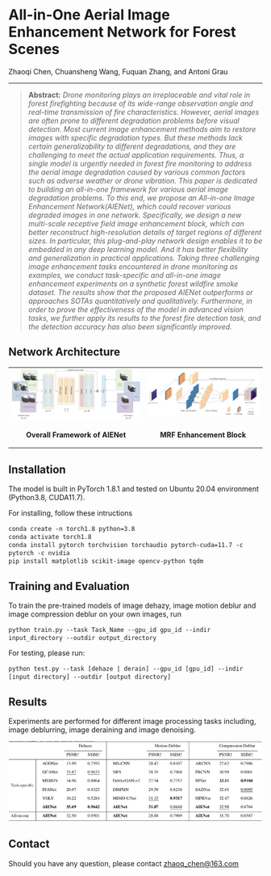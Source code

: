 # All-in-One Aerial Image Enhancement Network for  Forest Scenes

Zhaoqi Chen, Chuansheng Wang, Fuquan Zhang, and Antoni Grau

<hr />

> **Abstract:** *Drone monitoring plays an irreplaceable and vital role in forest firefighting because of its wide-range observation angle and real-time transmission of fire characteristics. However, aerial images are often prone to different degradation problems before visual detection. Most current image enhancement methods aim to restore images with specific degradation types. But these methods lack certain generalizability to different degradations, and they are challenging to meet the actual application requirements. Thus, a single model is urgently needed in forest fire monitoring to address the aerial image degradation caused by various common factors such as adverse weather or drone vibration. This paper is dedicated to building an all-in-one framework for various aerial image degradation problems. To this end, we propose an All-in-one Image Enhancement Network(AIENet), which could recover various degraded images in one network. Specifically, we design a new multi-scale receptive field image enhancement block, which can better reconstruct high-resolution details of target regions of different sizes. In particular, this plug-and-play network design enables it to be embedded in any deep learning model. And it has better flexibility and generalization in practical applications. Taking three challenging image enhancement tasks encountered in drone monitoring as examples, we conduct task-specific and all-in-one image enhancement experiments on a synthetic forest wildfire smoke dataset. The results show that the proposed AIENet outperforms or approaches SOTAs quantitatively and qualitatively. Furthermore, in order to prove the effectiveness of the model in advanced vision tasks, we further apply its results to the forest fire detection task, and the detection accuracy has also been significantly improved.* 

## Network Architecture
<table>
  <tr>
    <td> <img src = "https://github.com/zhaoqChen/AIENet/blob/main/imgs/model.png" width="500"> </td>
    <td> <img src = "https://github.com/zhaoqChen/AIENet/blob/main/imgs/block.png" width="400"> </td>
  </tr>
  <tr>
    <td><p align="center"><b>Overall Framework of AIENet</b></p></td>
    <td><p align="center"><b>MRF Enhancement Block</b></p></td>
  </tr>
</table>

## Installation
The model is built in PyTorch 1.8.1 and tested on Ubuntu 20.04 environment (Python3.8, CUDA11.7).

For installing, follow these intructions
```
conda create -n torch1.8 python=3.8
conda activate torch1.8
conda install pytorch torchvision torchaudio pytorch-cuda=11.7 -c pytorch -c nvidia
pip install matplotlib scikit-image opencv-python tqdm
```

## Training and Evaluation

To train the pre-trained models of image dehazy, image motion deblur and image compression deblur on your own images, run 
```
python train.py --task Task_Name --gpu_id gpu_id --indir input_directory --outdir output_directory
```

For testing, please run:
```
python test.py --task [dehaze | derain] --gpu_id [gpu_id] --indir [input directory] --outdir [output directory]
```

## Results
Experiments are performed for different image processing tasks including, image deblurring, image deraining and image denoising.

<img src = "https://github.com/zhaoqChen/AIENet/blob/main/imgs/quantitative comparisons.png" width="900">

## Contact
Should you have any question, please contact zhaoq_chen@163.com
